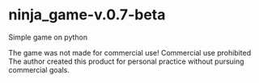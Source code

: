 # ninja_game-v.0.7-beta
Simple game on python 






The game was not made for commercial use!
Commercial use prohibited
The author created this product for personal practice without pursuing commercial goals.
